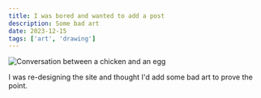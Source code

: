 ```yaml
---
title: I was bored and wanted to add a post
description: Some bad art
date: 2023-12-15
tags: ['art', 'drawing']
---
```

![Conversation between a chicken and an egg](chicken.png)

I was re-designing the site and thought I'd add some bad art to prove the point.
